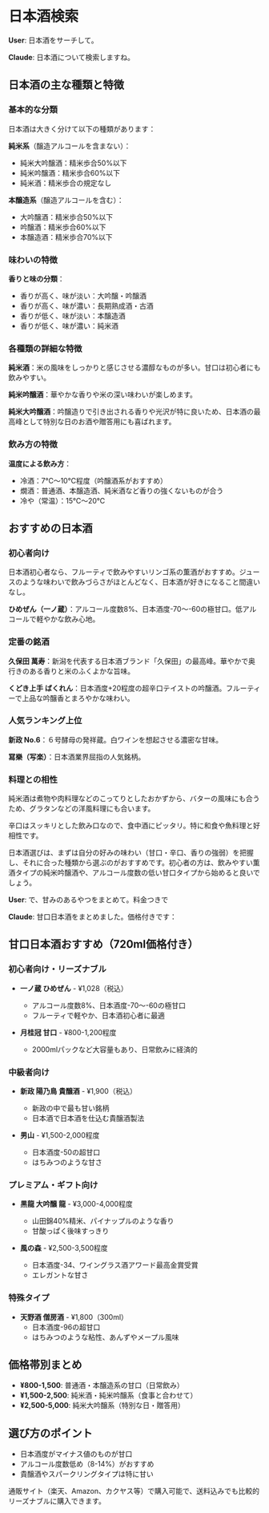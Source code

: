 # 日本酒検索

**User**:
日本酒をサーチして。

**Claude**:
日本酒について検索しますね。

## 日本酒の主な種類と特徴

### 基本的な分類
日本酒は大きく分けて以下の種類があります：

**純米系**（醸造アルコールを含まない）：
- 純米大吟醸酒：精米歩合50%以下
- 純米吟醸酒：精米歩合60%以下  
- 純米酒：精米歩合の規定なし

**本醸造系**（醸造アルコールを含む）：
- 大吟醸酒：精米歩合50%以下
- 吟醸酒：精米歩合60%以下
- 本醸造酒：精米歩合70%以下

### 味わいの特徴

**香りと味の分類**：
- 香りが高く、味が淡い：大吟醸・吟醸酒
- 香りが高く、味が濃い：長期熟成酒・古酒
- 香りが低く、味が淡い：本醸造酒
- 香りが低く、味が濃い：純米酒

### 各種類の詳細な特徴

**純米酒**：米の風味をしっかりと感じさせる濃醇なものが多い。甘口は初心者にも飲みやすい。

**純米吟醸酒**：華やかな香りや米の深い味わいが楽しめます。

**純米大吟醸酒**：吟醸造りで引き出される香りや光沢が特に良いため、日本酒の最高峰として特別な日のお酒や贈答用にも喜ばれます。

### 飲み方の特徴

**温度による飲み方**：
- 冷酒：7℃～10℃程度（吟醸酒系がおすすめ）
- 燗酒：普通酒、本醸造酒、純米酒など香りの強くないものが合う
- 冷や（常温）：15℃～20℃

## おすすめの日本酒

### 初心者向け
日本酒初心者なら、フルーティで飲みやすいリンゴ系の薫酒がおすすめ。ジュースのような味わいで飲みづらさがほとんどなく、日本酒が好きになること間違いなし。

**ひめぜん（一ノ蔵）**：アルコール度数8%、日本酒度-70〜-60の極甘口。低アルコールで軽やかな飲み心地。

### 定番の銘酒
**久保田 萬寿**：新潟を代表する日本酒ブランド「久保田」の最高峰。華やかで奥行きのある香りと米のふくよかな旨味。

**くどき上手 ばくれん**：日本酒度+20程度の超辛口テイストの吟醸酒。フルーティーで上品な吟醸香とまろやかな味わい。

### 人気ランキング上位
**新政 No.6**：６号酵母の発祥蔵。白ワインを想起させる濃密な甘味。

**冩樂（写楽）**：日本酒業界屈指の人気銘柄。

### 料理との相性
純米酒は煮物や肉料理などのこってりとしたおかずから、バターの風味にも合うため、グラタンなどの洋風料理にも合います。

辛口はスッキリとした飲み口なので、食中酒にピッタリ。特に和食や魚料理と好相性です。

日本酒選びは、まずは自分の好みの味わい（甘口・辛口、香りの強弱）を把握し、それに合った種類から選ぶのがおすすめです。初心者の方は、飲みやすい薫酒タイプの純米吟醸酒や、アルコール度数の低い甘口タイプから始めると良いでしょう。

**User**:
で、甘みのあるやつをまとめて。料金つきで

**Claude**:
甘口日本酒をまとめました。価格付きです：

## 甘口日本酒おすすめ（720ml価格付き）

### 初心者向け・リーズナブル
- **一ノ蔵 ひめぜん** - ¥1,028（税込）
  - アルコール度数8%、日本酒度-70〜-60の極甘口
  - フルーティで軽やか、日本酒初心者に最適

- **月桂冠 甘口** - ¥800-1,200程度
  - 2000mlパックなど大容量もあり、日常飲みに経済的

### 中級者向け
- **新政 陽乃鳥 貴醸酒** - ¥1,900（税込）
  - 新政の中で最も甘い銘柄
  - 日本酒で日本酒を仕込む貴醸酒製法

- **男山** - ¥1,500-2,000程度
  - 日本酒度-50の超甘口
  - はちみつのような甘さ

### プレミアム・ギフト向け
- **黒龍 大吟醸 龍** - ¥3,000-4,000程度
  - 山田錦40%精米、パイナップルのような香り
  - 甘酸っぱく後味すっきり

- **風の森** - ¥2,500-3,500程度
  - 日本酒度-34、ワイングラス酒アワード最高金賞受賞
  - エレガントな甘さ

### 特殊タイプ
- **天野酒 僧房酒** - ¥1,800（300ml）
  - 日本酒度-96の超甘口
  - はちみつのような粘性、あんずやメープル風味

## 価格帯別まとめ
- **¥800-1,500**: 普通酒・本醸造系の甘口（日常飲み）
- **¥1,500-2,500**: 純米酒・純米吟醸系（食事と合わせて）
- **¥2,500-5,000**: 純米大吟醸系（特別な日・贈答用）

## 選び方のポイント
- 日本酒度がマイナス値のものが甘口
- アルコール度数低め（8-14%）がおすすめ
- 貴醸酒やスパークリングタイプは特に甘い

通販サイト（楽天、Amazon、カクヤス等）で購入可能で、送料込みでも比較的リーズナブルに購入できます。


